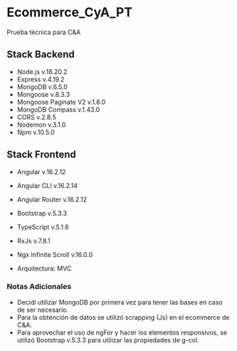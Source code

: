 # Ecommerce_CyA_PT
Prueba técnica para C&A

## Stack Backend
- Node.js v.18.20.2
- Express v.4.19.2
- MongoDB v.6.5.0
- Mongoose v.8.3.3
- Mongoose Paginate V2 v.1.8.0
- MongoDB Compass v.1.43.0
- CORS v.2.8.5
- Nodemon v.3.1.0
- Npm v.10.5.0

## Stack Frontend
- Angular v.16.2.12
- Angular CLI v.16.2.14
- Angular Router v.16.2.12
- Bootstrap v.5.3.3
- TypeScript v.5.1.6
- RxJs v.7.8.1
- Ngx Infinite Scroll v.16.0.0
  
- Arquitectura: MVC

### Notas Adicionales
- Decidí utilizar MongoDB por primera vez para tener las bases en caso de ser necesario.
- Para la obtención de datos se utilizó scrapping (Js) en el ecommerce de C&A.
- Para aprovechar el uso de ngFor y hacer los elementos responsivos, se utilizó Bootstrap
  v.5.3.3 para utilizar las propiedades de g-col.
